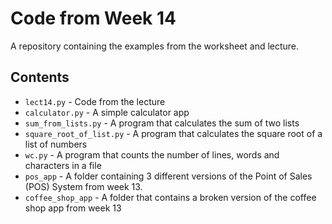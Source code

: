 # Code from Week 14

A repository containing the examples from the worksheet and lecture.

## Contents

- `lect14.py` - Code from the lecture
- `calculator.py` - A simple calculator app
- `sum_from_lists.py` - A program that calculates the sum of two lists
- `square_root_of_list.py` - A program that calculates the square root of a list of numbers
- `wc.py` - A program that counts the number of lines, words and characters in a file
- `pos_app` - A folder containing 3 different versions of the Point of Sales (POS) System from week 13.
- `coffee_shop_app` - A folder that contains a broken version of the coffee shop app from week 13
